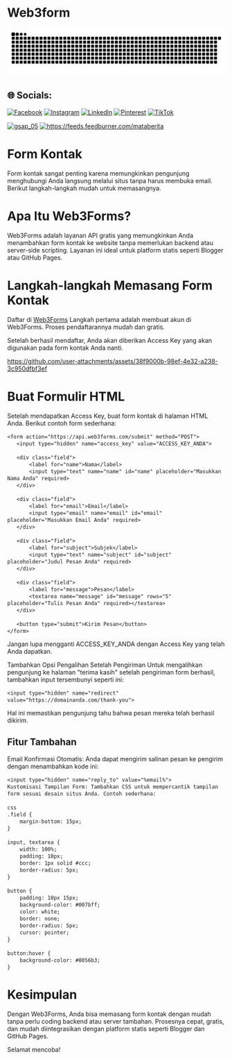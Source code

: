 # Web3form

![snake_gif](https://github.com/Galangxyz/Galangxyz/blob/output/github-snake-dark.svg)

## 🌐 Socials:
[![Facebook](https://img.shields.io/badge/Facebook-%231877F2.svg?logo=Facebook&logoColor=white)](https://facebook.com/https://www.facebook.com/fathir.bimo.7?mibextid=ZbWKwL) [![Instagram](https://img.shields.io/badge/Instagram-%23E4405F.svg?logo=Instagram&logoColor=white)](https://instagram.com/https://www.instagram.com/galngfp) [![LinkedIn](https://img.shields.io/badge/LinkedIn-%230077B5.svg?logo=linkedin&logoColor=white)](https://linkedin.com/in/https://www.linkedin.com/in/galang-febriansyah-pratama-17035b32b) [![Pinterest](https://img.shields.io/badge/Pinterest-%23E60023.svg?logo=Pinterest&logoColor=white)](https://pinterest.com/https://pin.it/18iUlLoIs) [![TikTok](https://img.shields.io/badge/TikTok-%23000000.svg?logo=TikTok&logoColor=white)](https://tiktok.com/@https://www.tiktok.com/@lusaha.s1h?_t=8rFkSFC18Ku&_r=1) 

</h3>
<p align="left">
<a href="https://twitter.com/gsap_05" target="blank"><img align="center" src="https://raw.githubusercontent.com/rahuldkjain/github-profile-readme-generator/master/src/images/icons/Social/twitter.svg" alt="gsap_05" height="30" width="40" /></a>
<a href="/https://feeds.feedburner.com/mataberita" target="blank"><img align="center" src="https://raw.githubusercontent.com/rahuldkjain/github-profile-readme-generator/master/src/images/icons/Social/rss.svg" alt="https://feeds.feedburner.com/mataberita" height="30" width="40" /></a>
</p>

# Form Kontak
Form kontak sangat penting karena memungkinkan pengunjung menghubungi Anda langsung melalui situs tanpa harus membuka email. Berikut langkah-langkah mudah untuk memasangnya.

# Apa Itu Web3Forms?
Web3Forms adalah layanan API gratis yang memungkinkan Anda menambahkan form kontak ke website tanpa memerlukan backend atau server-side scripting. Layanan ini ideal untuk platform statis seperti Blogger atau GitHub Pages.

# Langkah-langkah Memasang Form Kontak
Daftar di [Web3Forms](https://web3forms.com/#start)
Langkah pertama adalah membuat akun di Web3Forms. Proses pendaftarannya mudah dan gratis.

Setelah berhasil mendaftar, Anda akan diberikan Access Key yang akan digunakan pada form kontak Anda nanti.

https://github.com/user-attachments/assets/38f9000b-98ef-4e32-a238-3c950dfbf3ef

# Buat Formulir HTML
Setelah mendapatkan Access Key, buat form kontak di halaman HTML Anda. Berikut contoh form sederhana:
 ```
<form action="https://api.web3forms.com/submit" method="POST">
    <input type="hidden" name="access_key" value="ACCESS_KEY_ANDA">
   
    <div class="field">
        <label for="name">Nama</label>
        <input type="text" name="name" id="name" placeholder="Masukkan Nama Anda" required>
    </div>
    
    <div class="field">
        <label for="email">Email</label>
        <input type="email" name="email" id="email" placeholder="Masukkan Email Anda" required>
    </div>
    
    <div class="field">
        <label for="subject">Subjek</label>
        <input type="text" name="subject" id="subject" placeholder="Judul Pesan Anda" required>
    </div>
    
    <div class="field">
        <label for="message">Pesan</label>
        <textarea name="message" id="message" rows="5" placeholder="Tulis Pesan Anda" required></textarea>
    </div>
    
    <button type="submit">Kirim Pesan</button>
</form>
```
Jangan lupa mengganti ACCESS_KEY_ANDA dengan Access Key yang telah Anda dapatkan.

Tambahkan Opsi Pengalihan Setelah Pengiriman
Untuk mengalihkan pengunjung ke halaman "terima kasih" setelah pengiriman form berhasil, tambahkan input tersembunyi seperti ini:
```
<input type="hidden" name="redirect" value="https://domainanda.com/thank-you">
```
Hal ini memastikan pengunjung tahu bahwa pesan mereka telah berhasil dikirim.

## Fitur Tambahan
Email Konfirmasi Otomatis: Anda dapat mengirim salinan pesan ke pengirim dengan menambahkan kode ini:
```
<input type="hidden" name="reply_to" value="%email%">
Kustomisasi Tampilan Form: Tambahkan CSS untuk mempercantik tampilan form sesuai desain situs Anda. Contoh sederhana:

css
.field {
    margin-bottom: 15px;
}

input, textarea {
    width: 100%;
    padding: 10px;
    border: 1px solid #ccc;
    border-radius: 5px;
}

button {
    padding: 10px 15px;
    background-color: #007bff;
    color: white;
    border: none;
    border-radius: 5px;
    cursor: pointer;
}

button:hover {
    background-color: #0056b3;
}
```
# Kesimpulan
Dengan Web3Forms, Anda bisa memasang form kontak dengan mudah tanpa perlu coding backend atau server tambahan. Prosesnya cepat, gratis, dan mudah diintegrasikan dengan platform statis seperti Blogger dan GitHub Pages.

Selamat mencoba!
